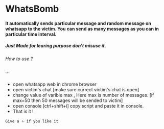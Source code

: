 # WhatsBomb

#### It automatically sends particular message and random message on whatsapp to the victim. You can send as many messages as you can in particular time interval.

##### Just Made for learing purpose don't misuse it. 

<h6>How to use ?</h6>
``` 
  
  - open whatsapp web in chrome browser
  - open victim's chat [make sure currect victim's chat is open]
  - change value of varible max , Here max is number of messages. [if max=50 then 50 messages will be sended to victim]
  - open console [ctrl+shift+i] copy script and paste it in console.
  - That is it !  
  
```
Give a ⭐ if you like it
